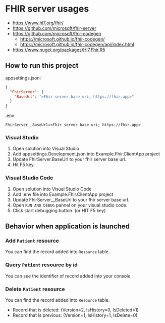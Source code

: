 # FHIR server usages

- https://www.hl7.org/fhir/
- https://github.com/microsoft/fhir-server
- https://github.com/microsoft/fhir-codegen
  - https://microsoft.github.io/fhir-codegen/
  - https://microsoft.github.io/fhir-codegen/api/index.html
- https://www.nuget.org/packages/Hl7.Fhir.R5

## How to run this project

appsettings.json:

```json
{
  "FhirServer": {
    "BaseUrl": "<Fhir server base uri; https://fhir.app>"
  }
}
```

.env:

```plaintext
FhirServer__BaseUrl=<Fhir server base uri; https://fhir.app>
```

### Visual Studio

1. Open solution into Visual Studio
2. Add appsettings.Development.json into Example.Fhir.ClientApp project
3. Update FhirServer.BaseUrl to your fhir server base url.
4. Hit F5 key.

### Visual Studio Code

1. Open solution into Visual Studio Code
2. Add .env file into Example.Fhir.ClientApp project
3. Update FhirServer\_\_BaseUrl to your fhir server base url.
4. Open `RUN AND DEBUG` pannel on your visual studio code.
5. Click start debugging button. (or HIT F5 key)

## Behavior when application is launched

### Add `Patient` resource

You can find the record added into `Resource` table.

### Query `Patient` resource by id

You can see the identifier of record added into your console.

### Delete `Patient` resource

You can find the record added into `Resource` table.

- Record that is deleted: (Version=2, IsHistory=0, IsDeleted=1)
- Record that is previous: (Version=1, IsHistory=1, IsDelete=0)
